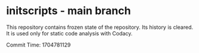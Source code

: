 # initscripts - main branch

This repository contains frozen state of the repository.
Its history is cleared. It is used only for static code
analysis with Codacy.

Commit Time: 1704781129